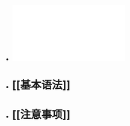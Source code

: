 - ![kotlin-无死角全面讲解-电子书.pdf](../assets/kotlin-无死角全面讲解-电子书_1690365466439_0.pdf)
- # [[基本语法]]
- # [[注意事项]]